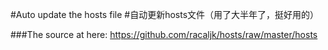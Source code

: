 #Auto update the hosts file
#自动更新hosts文件（用了大半年了，挺好用的）

###The source at here: https://github.com/racaljk/hosts/raw/master/hosts
